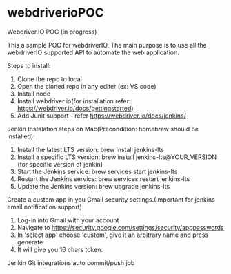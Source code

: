 # webdriverioPOC
Webdriver.IO POC (in progress) 

This a sample POC for webdriverIO. The main purpose is to use all the webdriverIO supported API to automate the web application.

Steps to install:
1. Clone the repo to local
2. Open the cloned repo in any editer (ex: VS code)
3. Install node 
4. Install webdriver io(for installation refer: https://webdriver.io/docs/gettingstarted)
5. Add Junit support - refer https://webdriver.io/docs/jenkins/


Jenkin Instalation steps on Mac(Precondition: homebrew should be installed):
1. Install the latest LTS version: brew install jenkins-lts
2. Install a specific LTS version: brew install jenkins-lts@YOUR_VERSION (for specific version of jenkin)
3. Start the Jenkins service: brew services start jenkins-lts
4. Restart the Jenkins service: brew services restart jenkins-lts
5. Update the Jenkins version: brew upgrade jenkins-lts

Create a custom app in you Gmail security settings.(Important for jenkins email notification support)
1. Log-in into Gmail with your account
2. Navigate to https://security.google.com/settings/security/apppasswords
3. In 'select app' choose 'custom', give it an arbitrary name and press generate
4. It will give you 16 chars token. 


Jenkin Git integrations auto commit/push job



